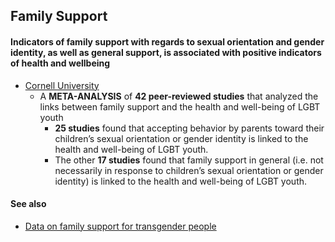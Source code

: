 ## Family Support

#### Indicators of family support with regards to sexual orientation and gender identity, as well as general support, is associated with positive indicators of health and wellbeing

*   [Cornell University](https://whatweknow.inequality.cornell.edu/topics/lgbt-equality/what-does-the-scholarly-research-say-about-the-acceptancerejection-of-lgbt-youth-2/)
    *   A **META-ANALYSIS** of **42 peer-reviewed studies** that analyzed the links between family support and the health and well-being of LGBT youth
        *   **25 studies** found that accepting behavior by parents toward their children’s sexual orientation or gender identity is linked to the health and well-being of LGBT youth.
        *   The other **17 studies** found that family support in general (i.e. not necessarily in response to children’s sexual orientation or gender identity) is linked to the health and well-being of LGBT youth.

#### See also

* [Data on family support for transgender people](https://nb419.github.io/source-library/trans/family_support)

